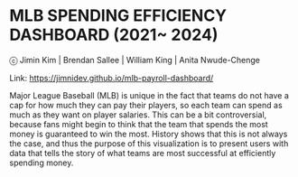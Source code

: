 # MLB SPENDING EFFICIENCY DASHBOARD (2021~ 2024)
ⓒ Jimin Kim | Brendan Sallee | William King | Anita Nwude-Chenge

Link: https://jimnidev.github.io/mlb-payroll-dashboard/

Major League Baseball (MLB) is unique in the fact that teams do not have a cap for how much they can pay their players, so each team can spend as much as they want on player salaries. This can be a bit controversial, because fans might begin to think that the team that spends the most money is guaranteed to win the most. History shows that this is not always the case, and thus the purpose of this visualization is to present users with data that tells the story of what teams are most successful at efficiently spending money.
